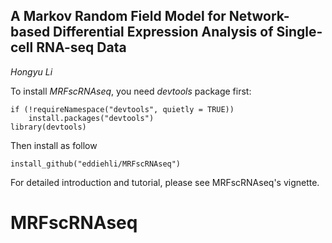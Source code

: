 ## A Markov Random Field Model for Network-based Differential Expression Analysis of Single-cell RNA-seq Data
*Hongyu Li*

To install *MRFscRNAseq*, you need *devtools* package first:

```{R}
if (!requireNamespace("devtools", quietly = TRUE))
    install.packages("devtools")
library(devtools)
```

Then install as follow
```{R}
install_github("eddiehli/MRFscRNAseq")
```

For detailed introduction and tutorial, please see MRFscRNAseq's vignette.
# MRFscRNAseq
